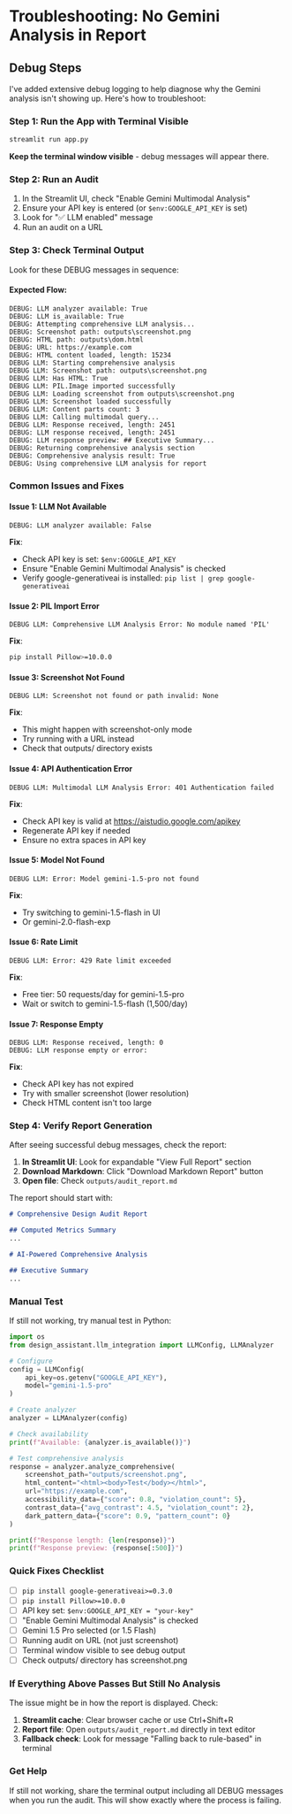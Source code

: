 # Troubleshooting: No Gemini Analysis in Report

## Debug Steps

I've added extensive debug logging to help diagnose why the Gemini analysis isn't showing up. Here's how to troubleshoot:

### Step 1: Run the App with Terminal Visible

```bash
streamlit run app.py
```

**Keep the terminal window visible** - debug messages will appear there.

### Step 2: Run an Audit

1. In the Streamlit UI, check "Enable Gemini Multimodal Analysis"
2. Ensure your API key is entered (or `$env:GOOGLE_API_KEY` is set)
3. Look for "✅ LLM enabled" message
4. Run an audit on a URL

### Step 3: Check Terminal Output

Look for these DEBUG messages in sequence:

#### Expected Flow:

```
DEBUG: LLM analyzer available: True
DEBUG: LLM is_available: True
DEBUG: Attempting comprehensive LLM analysis...
DEBUG: Screenshot path: outputs\screenshot.png
DEBUG: HTML path: outputs\dom.html
DEBUG: URL: https://example.com
DEBUG: HTML content loaded, length: 15234
DEBUG LLM: Starting comprehensive analysis
DEBUG LLM: Screenshot path: outputs\screenshot.png
DEBUG LLM: Has HTML: True
DEBUG LLM: PIL.Image imported successfully
DEBUG LLM: Loading screenshot from outputs\screenshot.png
DEBUG LLM: Screenshot loaded successfully
DEBUG LLM: Content parts count: 3
DEBUG LLM: Calling multimodal query...
DEBUG LLM: Response received, length: 2451
DEBUG: LLM response received, length: 2451
DEBUG: LLM response preview: ## Executive Summary...
DEBUG: Returning comprehensive analysis section
DEBUG: Comprehensive analysis result: True
DEBUG: Using comprehensive LLM analysis for report
```

### Common Issues and Fixes

#### Issue 1: LLM Not Available
```
DEBUG: LLM analyzer available: False
```
**Fix**: 
- Check API key is set: `$env:GOOGLE_API_KEY`
- Ensure "Enable Gemini Multimodal Analysis" is checked
- Verify google-generativeai is installed: `pip list | grep google-generativeai`

#### Issue 2: PIL Import Error
```
DEBUG LLM: Comprehensive LLM Analysis Error: No module named 'PIL'
```
**Fix**: 
```bash
pip install Pillow>=10.0.0
```

#### Issue 3: Screenshot Not Found
```
DEBUG LLM: Screenshot not found or path invalid: None
```
**Fix**: 
- This might happen with screenshot-only mode
- Try running with a URL instead
- Check that outputs/ directory exists

#### Issue 4: API Authentication Error
```
DEBUG LLM: Multimodal LLM Analysis Error: 401 Authentication failed
```
**Fix**:
- Check API key is valid at https://aistudio.google.com/apikey
- Regenerate API key if needed
- Ensure no extra spaces in API key

#### Issue 5: Model Not Found
```
DEBUG LLM: Error: Model gemini-1.5-pro not found
```
**Fix**:
- Try switching to gemini-1.5-flash in UI
- Or gemini-2.0-flash-exp

#### Issue 6: Rate Limit
```
DEBUG LLM: Error: 429 Rate limit exceeded
```
**Fix**:
- Free tier: 50 requests/day for gemini-1.5-pro
- Wait or switch to gemini-1.5-flash (1,500/day)

#### Issue 7: Response Empty
```
DEBUG LLM: Response received, length: 0
DEBUG: LLM response empty or error: 
```
**Fix**:
- Check API key has not expired
- Try with smaller screenshot (lower resolution)
- Check HTML content isn't too large

### Step 4: Verify Report Generation

After seeing successful debug messages, check the report:

1. **In Streamlit UI**: Look for expandable "View Full Report" section
2. **Download Markdown**: Click "Download Markdown Report" button
3. **Open file**: Check `outputs/audit_report.md`

The report should start with:
```markdown
# Comprehensive Design Audit Report

## Computed Metrics Summary
...

# AI-Powered Comprehensive Analysis

## Executive Summary
...
```

### Manual Test

If still not working, try manual test in Python:

```python
import os
from design_assistant.llm_integration import LLMConfig, LLMAnalyzer

# Configure
config = LLMConfig(
    api_key=os.getenv("GOOGLE_API_KEY"),
    model="gemini-1.5-pro"
)

# Create analyzer
analyzer = LLMAnalyzer(config)

# Check availability
print(f"Available: {analyzer.is_available()}")

# Test comprehensive analysis
response = analyzer.analyze_comprehensive(
    screenshot_path="outputs/screenshot.png",
    html_content="<html><body>Test</body></html>",
    url="https://example.com",
    accessibility_data={"score": 0.8, "violation_count": 5},
    contrast_data={"avg_contrast": 4.5, "violation_count": 2},
    dark_pattern_data={"score": 0.9, "pattern_count": 0}
)

print(f"Response length: {len(response)}")
print(f"Response preview: {response[:500]}")
```

### Quick Fixes Checklist

- [ ] `pip install google-generativeai>=0.3.0`
- [ ] `pip install Pillow>=10.0.0`
- [ ] API key set: `$env:GOOGLE_API_KEY = "your-key"`
- [ ] "Enable Gemini Multimodal Analysis" is checked
- [ ] Gemini 1.5 Pro selected (or 1.5 Flash)
- [ ] Running audit on URL (not just screenshot)
- [ ] Terminal window visible to see debug output
- [ ] Check outputs/ directory has screenshot.png

### If Everything Above Passes But Still No Analysis

The issue might be in how the report is displayed. Check:

1. **Streamlit cache**: Clear browser cache or use Ctrl+Shift+R
2. **Report file**: Open `outputs/audit_report.md` directly in text editor
3. **Fallback check**: Look for message "Falling back to rule-based" in terminal

### Get Help

If still not working, share the terminal output including all DEBUG messages when you run the audit. This will show exactly where the process is failing.
